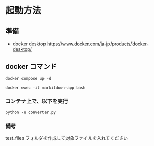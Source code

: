 # 起動方法

## 準備

- docker desktop
  https://www.docker.com/ja-jp/products/docker-desktop/

## docker コマンド

```
docker compose up -d
```

```
docker exec -it markitdown-app bash
```

### コンテナ上で、以下を実行

```
python -u converter.py
```

### 備考

test_files フォルダを作成して対象ファイルを入れてください
